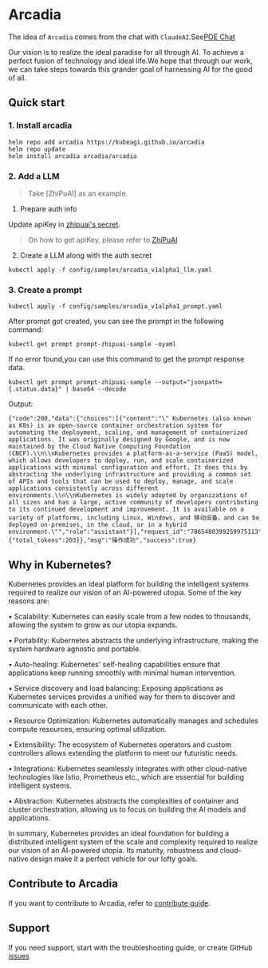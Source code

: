 # Arcadia

The idea of `Arcadia` comes from the chat with `ClaudeAI`.See[POE Chat](https://poe.com/s/ZFpODyF8aSbgHG1GiQOp)

Our vision is to realize the ideal paradise for all through AI. To achieve a perfect fusion of technology and ideal life.We hope that through our work, we can take steps towards this grander goal of harnessing AI for the good of all.

## Quick start

### 1. Install arcadia

```shell
helm repo add arcadia https://kubeagi.github.io/arcadia
helm repo update
helm install arcadia arcadia/arcadia
```

### 2. Add a LLM

> Take [ZhiPuAI] as an example.

1. Prepare auth info

Update apiKey in [zhipuai's secret](https://github.com/kubeagi/arcadia/blob/main/config/samples/core_v1alpha1_arcadia_llm.yaml).

> On how to get apiKey, please refer to [ZhiPuAI](https://open.bigmodel.cn/dev/api#auth)

2. Create a LLM along with the auth secret

```shell
kubectl apply -f config/samples/arcadia_v1alpha1_llm.yaml
```

### 3. Create a prompt

```shell
kubectl apply -f config/samples/arcadia_v1alpha1_prompt.yaml
```

After prompt got created, you can see the prompt in the following command:

```shell
kubectl get prompt prompt-zhipuai-sample -oyaml
```

If no error found,you can use this command to get the prompt response data.

```shell
kubectl get prompt prompt-zhipuai-sample --output="jsonpath={.status.data}" | base64 --decode
```

Output:

```shell
{"code":200,"data":{"choices":[{"content":"\" Kubernetes (also known as K8s) is an open-source container orchestration system for automating the deployment, scaling, and management of containerized applications. It was originally designed by Google, and is now maintained by the Cloud Native Computing Foundation (CNCF).\\n\\nKubernetes provides a platform-as-a-service (PaaS) model, which allows developers to deploy, run, and scale containerized applications with minimal configuration and effort. It does this by abstracting the underlying infrastructure and providing a common set of APIs and tools that can be used to deploy, manage, and scale applications consistently across different environments.\\n\\nKubernetes is widely adopted by organizations of all sizes and has a large, active community of developers contributing to its continued development and improvement. It is available on a variety of platforms, including Linux, Windows, and 移动设备，and can be deployed on-premises, in the cloud, or in a hybrid environment.\"","role":"assistant"}],"request_id":"7865480399259975113","task_id":"7865480399259975113","task_status":"SUCCESS","usage":{"total_tokens":203}},"msg":"操作成功","success":true}
```

## Why in Kubernetes?

Kubernetes provides an ideal platform for building the intelligent systems required to realize our vision of an AI-powered utopia. Some of the key reasons are:

• Scalability: Kubernetes can easily scale from a few nodes to thousands, allowing the system to grow as our utopia expands.

• Portability: Kubernetes abstracts the underlying infrastructure, making the system hardware agnostic and portable.

• Auto-healing: Kubernetes' self-healing capabilities ensure that applications keep running smoothly with minimal human intervention.

• Service discovery and load balancing: Exposing applications as Kubernetes services provides a unified way for them to discover and communicate with each other.

• Resource Optimization: Kubernetes automatically manages and schedules compute resources, ensuring optimal utilization.

• Extensibility: The ecosystem of Kubernetes operators and custom controllers allows extending the platform to meet our futuristic needs.

• Integrations: Kubernetes seamlessly integrates with other cloud-native technologies like Istio, Prometheus etc., which are essential for building intelligent systems.

• Abstraction: Kubernetes abstracts the complexities of container and cluster orchestration, allowing us to focus on building the AI models and applications.

In summary, Kubernetes provides an ideal foundation for building a distributed intelligent system of the scale and complexity required to realize our vision of an AI-powered utopia. Its maturity, robustness and cloud-native design make it a perfect vehicle for our lofty goals.

## Contribute to Arcadia

If you want to contribute to Arcadia, refer to [contribute guide](CONTRIBUTING.md).

## Support

If you need support, start with the troubleshooting guide, or create GitHub [issues](https://github.com/kubeagi/arcadia/issues/new)
